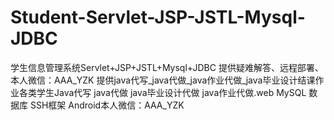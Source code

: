 # Student-Servlet-JSP-JSTL-Mysql-JDBC
学生信息管理系统Servlet+JSP+JSTL+Mysql+JDBC
提供疑难解答、远程部署、本人微信：AAA_YZK
提供java代写_java代做_java作业代做_java毕业设计结课作业各类学生Java代写 java代做 java毕业设计代做 java作业代做.web MySQL 数据库 SSH框架 Android本人微信：AAA_YZK
